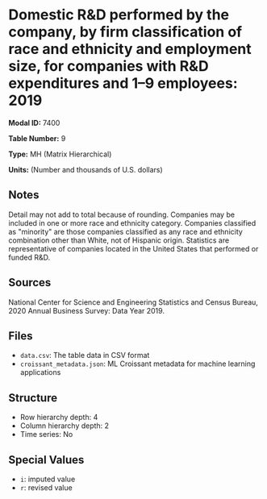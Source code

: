 # Domestic R&D performed by the company, by firm classification of race and ethnicity and employment size, for companies with R&D expenditures and 1–9 employees: 2019

**Modal ID:** 7400

**Table Number:** 9

**Type:** MH (Matrix Hierarchical)

**Units:** (Number and thousands of U.S. dollars)

## Notes

Detail may not add to total because of rounding. Companies may be included in one or more race and ethnicity category. Companies classified as "minority" are those companies classified as any race and ethnicity combination other than White, not of Hispanic origin. Statistics are representative of companies located in the United States that performed or funded R&D.

## Sources

National Center for Science and Engineering Statistics and Census Bureau, 2020 Annual Business Survey: Data Year 2019.

## Files

- `data.csv`: The table data in CSV format
- `croissant_metadata.json`: ML Croissant metadata for machine learning applications

## Structure

- Row hierarchy depth: 4
- Column hierarchy depth: 2
- Time series: No

## Special Values

- `i`: imputed value
- `r`: revised value
